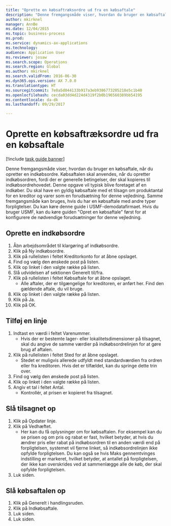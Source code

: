 ```yaml
--- 
title: "Oprette en købsaftræksordre ud fra en købsaftale"
description: "Denne fremgangsmåde viser, hvordan du bruger en købsaftale, når du opretter en indkøbsordre."
author: mkirknel
manager: AnnBe
ms.date: 12/04/2015
ms.topic: business-process
ms.prod: 
ms.service: dynamics-ax-applications
ms.technology: 
audience: Application User
ms.reviewer: josaw
ms.search.scope: Operations
ms.search.region: Global
ms.author: mkirknel
ms.search.validFrom: 2016-06-30
ms.dyn365.ops.version: AX 7.0.0
ms.translationtype: HT
ms.sourcegitcommit: 7e0a5d044133b917a3eb9386773205218e5c1b40
ms.openlocfilehash: cecda03dd4d224d4319f2b0b196560389bb54195
ms.contentlocale: da-dk
ms.lasthandoff: 09/29/2017

---
```

# <a name="create-a-purchase-release-order-from-a-purchase-agreement"></a>Oprette en købsaftræksordre ud fra en købsaftale

[!include [task guide banner](../../includes/task-guide-banner.md)]

Denne fremgangsmåde viser, hvordan du bruger en købsaftale, når du opretter en indkøbsordre. Købsaftalen skal anvendes, når du opretter indkøbsordren, fordi der er generelle betingelser, der skal kopieres til indkøbsordrehovedet. Denne opgave vil typisk blive foretaget af en indkøber. Du skal have en gyldig købsaftale med et tilsagn om produktantal for en kreditor og varer som en forudsætning for denne vejledning. Samme fremgangsmåde kan bruges, hvis du har en købsaftale med andre typer forpligtelser. Du kan køre denne guide i USMF-demodatafirmaet. Hvis du bruger USMF, kan du køre guiden "Opret en købsaftale" først for at konfigurere de nødvendige forudsætninger for denne vejledning.


## <a name="create-a-purchase-order"></a>Oprette en indkøbsordre
1. Åbn arbejdsområdet til klargøring af indkøbsordre.
2. Klik på Ny indkøbsordre.
3. Klik på rullelisten i feltet Kreditorkonto for at åbne opslaget.
4. Find og vælg den ønskede post på listen.
5. Klik op linket i den valgte række på listen.
6. Slå udvidelsen af sektionen Generelt til/fra.
7. Klik på rullelisten i feltet Købsaftale for at åbne opslaget.
    * Alle aftaler, der er tilgængelige for kreditoren, er anført her. Find den gældende aftale, du vil bruge.  
8. Klik op linket i den valgte række på listen.
9. Klik på Ja.
10. Klik på OK.

## <a name="add-a-line"></a>Tilføj en linje
1. Indtast en værdi i feltet Varenummer.
    * Hvis der er bestemte lager- eller lokalitetsdimensioner på tilsagnet, skal du angive de samme værdier på indkøbsordrelinjen for at gøre brug af aftalen.  
2. Klik på rullelisten i feltet Sted for at åbne opslaget.
    * Stedet er muligvis allerede udfyldt med standardværdien fra ordren eller fra kreditoren. Hvis det er tilfældet, kan du springe dette trin over.  
3. Find og vælg den ønskede post på listen.
4. Klik op linket i den valgte række på listen.
5. Angiv et tal i feltet Antal.
    * Kontrollér, at prisen er kopieret fra tilsagnet.  

## <a name="look-up-the-commitment"></a>Slå tilsagnet op
1. Klik på Opdater linje.
2. Klik på Vedhæftet.
    * Her kan du få oplysninger om for købsaftalen. For eksempel kan du se prisen og om pris og rabat er fast, hvilket betyder, at hvis du ændrer pris eller rabat på indkøbsordren til en anden værdi end på forpligtelsen, systemet vil fjerne linket, så indkøbsordrelinjen ikke opfylde forpligtelsen. Du kan også se hvis Maks gennemtvinges indstilling er markeret, hvilket betyder, at antallet på forpligtelsen, der ikke kan overskrides ved at sammenlægge alle de køb, der skal opfylde forpligtelsen.  
3. Luk siden.

## <a name="look-up-the-purchase-agreement"></a>Slå købsaftalen op
1. Klik på Generelt i handlingsruden.
2. Klik på Indkøbsaftale.
3. Luk siden.
4. Luk siden.


